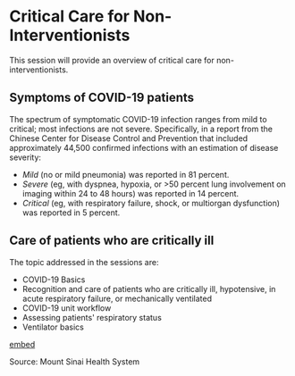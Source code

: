 # Critical Care for Non-Interventionists

This session will provide an overview of critical care for non-interventionists.

## Symptoms of COVID-19 patients

The spectrum of symptomatic COVID-19 infection ranges from mild to critical; most infections are not severe. Specifically, in a report from the Chinese Center for Disease Control and Prevention that included approximately 44,500 confirmed infections with an estimation of disease severity:

- *Mild* (no or mild pneumonia) was reported in 81 percent.
- *Severe* (eg, with dyspnea, hypoxia, or >50 percent lung involvement on imaging within 24 to 48 hours) was reported in 14 percent.
- *Critical* (eg, with respiratory failure, shock, or multiorgan dysfunction) was reported in 5 percent.

## Care of patients who are critically ill

The topic addressed in the sessions are:
* COVID-19 Basics
* Recognition and care of patients who are critically ill, hypotensive, in acute respiratory failure, or mechanically ventilated
* COVID-19 unit workflow
* Assessing patients' respiratory status
* Ventilator basics

[embed](https://www.youtube.com/watch?v=UaZw_ENCyf0&list=PLCT7BA-HcHljIaDw56FoqWILbqGCIxsmG)

Source: Mount Sinai Health System
